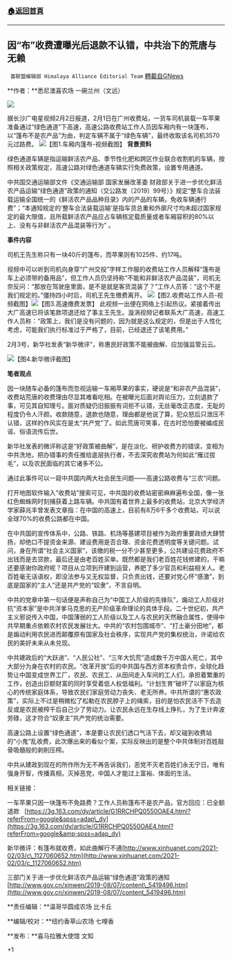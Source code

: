 ###  [:house:返回首頁](https://github.com/ourhimalayas/txt)
---

## 因“布”收费遭曝光后退款不认错，中共治下的荒唐与无赖
` 喜联盟编辑部 Himalaya Alliance Editorial Team` [轉載自GNews](https://gnews.org/zh-hans/892148/)

**作者：**悉尼澳喜农场  一碗兰州（文远）



![]()![](https://gnews.org/wp-content/uploads/2021/02/1111.jpg)

据长沙广电星视频2月2日报道，2月1日在广州收费站，一货车司机装载一车苹果准备通过“绿色通道”下高速，高速公路收费站工作人员因车厢内有一块篷布，以“篷布不是农产品”为由，判定车辆不属于“绿色车辆”，最终收取该名司机3570元过路费。
![]()![](https://gnews.org/wp-content/uploads/2021/02/22222.jpg)【图1.车厢内篷布-视频截图】
**背景资料**

绿色通道车辆是指运输鲜活农产品、季节性化肥和跨区作业联合收割机的车辆，按照相关政策规定，高速公路对绿色通道车辆实行免费政策，设置专用通道。

中共国交通运输部文件《交通运输部 国家发展改革委 财政部关于进一步优化鲜活农产品运输“绿色通道”政策的通知（交公路发〔2019〕99号）》规定“整车合法装载运输全国统一的《鲜活农产品品种目录》内的产品的车辆，免收车辆通行费”；“本通知规定的‘整车合法装载运输’是指车货总重和外廓尺寸均未超过国家规定的最大限值，且所载鲜活农产品应占车辆核定载质量或者车厢容积的80%以上、没有与非鲜活农产品混装等行为” 。

**事件内容**

司机王先生称只有一块40斤的篷布，而苹果则有1025件、约17吨。

视频中可以听到司机向身穿“广州交投”字样工作服的收费站工作人员解释“篷布是车上必须带的备用品”，但工作人员仍坚持称“不能和非鲜活农产品混装”，司机无奈反问：“那放在驾驶座里面，是不是就是客货混装了？”工作人员答：“这个不是我们规定的。”僵持四小时后，司机王先生缴费离开。
![]()![](https://gnews.org/wp-content/uploads/2021/02/3333-6.jpg)【图2.收费站工作人员-视频截图】![]()![](https://gnews.org/wp-content/uploads/2021/02/4444-5.jpg)【图3.高速缴费发票】
此视频一出便在网络上引起热议。紧接着传出大广高速已将该笔款项退还给了事主王先生。漩涡视频记者联系大广高速，高速工作人员称：“政策上，我们是没有问题的，因为就是这么规定的，但是出于人性化考虑，可能我们执行标准过于严格了，目前，已经退还了该笔费用。”

2月3号，新华社发表“新华微评”，称惠民好政策不能被曲解、应加强监管云云。

![]()![](https://gnews.org/wp-content/uploads/2021/02/5555.jpg)【图4.新华微评截图】

**笔者观点**

因一块随车必备的篷布而忽视运输一车厢苹果的事实，硬说是“和非农产品混装”，收费站荒唐的收费理由尽显其难看吃相。在被曝光后面对舆论压力，立刻退款了事，可见其自知理亏。面对质疑仍旧振振有词拒不认错，无丝毫改正态度，无耻的程度仍令人汗颜。收款随意，退款也随意，理由都是他说了算，犯众怒后只泄压不认错，这样的作风实在是太“共产党”了。如此荒唐可笑事，在古时恐怕要被编成民谣、俗语流传后世。

新华社发表的微评称这是“好政策被曲解”，是在淡化、袒护收费方的错误，变相为中共洗地，把办错事的责任推给底层执行者，不去深究收费站为何如此“雁过拔毛”，以及农民面临的其它诸多不公。

通过此事件可以一窥中共国内两大社会民生问题——高速公路收费与“三农”问题。

打开地图软件输入“收费站”搜索可见，中共国的收费站密密麻麻遍布全国，像一张红色蜘蛛网时刻捕获着上路车辆。中共国有着世界上最多的收费站，北京大学经济学家薛兆丰曾发表文章指：在中国的高速上，目前有8万6千多个收费站，可以说全球70%的收费公路都在中国。

在中共国的宣传体系中，公路、铁路、机场等基建项目被作为政府重要政绩大肆赞扬，却绝口不提资金来源、建设费用是否合理、资金花费透明度等关键问题。试问，身在所谓“社会主义国家”，该缴的税一分不少甚至更多，公共建设花费政府不出钱而是去贷款，最后还是由老百姓买单。既然都是我们老百姓花钱修建的，干嘛还要感谢你政府呢？项目从立项到开建到运营，养肥了多少官员和利益相关人。老百姓毫无话语权，即没法参与又无权监督，只负责出钱，还要对党心怀“感激”，到底是国家的“主人”还是共产党的“奴隶”，不言自明。

中共的党章中第一句话便是声称自己为“中国工人阶级的先锋队”，煽动工人阶级对抗“资本家”是中共洋爹马克思的无产阶级革命理论的具体手段。二十世纪初，共产主义邪说传入中国，中国薄弱的工人阶级以及工人与农民的天然融合属性，使得中共早期重点依赖农村农民发展壮大。中共的“农村包围城市”、“打土豪分田地”，都是煽动利用农民进而颠覆原有国家及社会秩序，实现共产党的集权统治，许诺给农民的美好未来从未兑现。

中共建政后的“大跃进”、“人民公社”、“三年大饥荒”造成数千万中国人死亡，其中大部分为身在农村的农民。“改革开放”后的中共国与西方资本权贵合作，全球化趋势让中国变成世界工厂，农民、农民工、从田间走入车间的工人们，承担着繁重的工作，创造出巨额财富的同时享受着低人权低福利。“计划生育”破坏了以家庭为核心的传统家庭体系，导致农民们家庭劳动力丧失、老无所养。中共所谓的“惠农政策”，实际上不过是稍微松了松勒在农民脖子上的绳索，目的是怕农民活不下去造反或是农民被榨干后自己少了劳动力。让农民永远在生存线上挣扎，为了生计奔波劳碌，这才符合“奴隶主”共产党的统治需要。

高速公路上设置“绿色通道”，本是要让农民们透口气活下去，却又碰到收费站的“小鬼”乱收费，此次爆出来的看似个案，实际反映出的是整个中共体制对百姓敲骨吸髓般的剥削压榨。

中共从建政到现在的所作所为无不再告诉我们，恶党不灭老百姓们永无宁日。唯有强身开智，传播真相，灭掉恶党，中国人才能过上富裕、体面的生活。





相关链接：

一车苹果只因一块篷布不免路费？工作人员称篷布不是农产品，官方回应：已全额退款   [https://3g.163.com/dy/article/G1RRCHPQ0550OAE4.html?referFrom=google&spss=adap\_dy](https://3g.163.com/dy/article/G1RRCHPQ0550OAE4.html?referFrom=google&amp;spss=adap_dy)

新华微评：有篷布就收费，如此曲解行不通[http://www.xinhuanet.com/2021-02/03/c\_1127060652.htm](http://www.xinhuanet.com/2021-02/03/c_1127060652.htm)

三部门关于进一步优化鲜活农产品运输“绿色通道”政策的通知  [http://www.gov.cn/xinwen/2019-08/07/content\_5419496.htm](http://www.gov.cn/xinwen/2019-08/07/content_5419496.htm)

**责任编辑：**温哥华圆成农场  比卡丘

**编辑/校对：**纽约香草山农场  七哩香

**发布：**喜马拉雅大使馆 文知

+1
